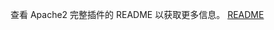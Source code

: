 查看 Apache2 完整插件的 README 以获取更多信息。
[README](https://github.com/FaserF/hassio-addons/blob/master/apache2/README.md)